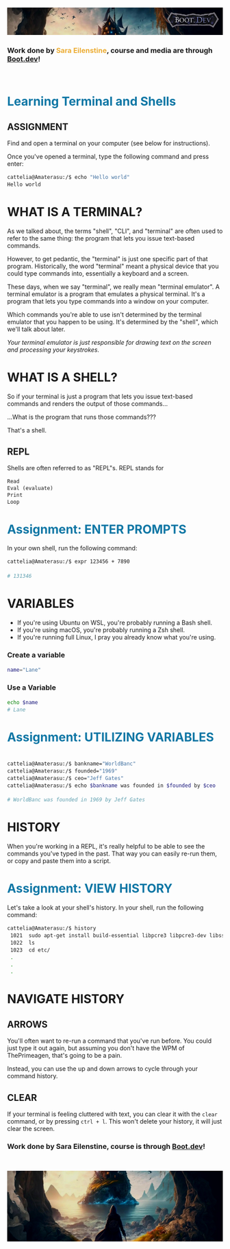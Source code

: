 ![alt text](img/image-3.png)

### Work done by <span style="color:#ECAD35">Sara Eilenstine</span>, course and media are through <a href="https://www.boot.dev/">Boot.dev</a>!

<br>

# <span style="color:#0F77A5"><strong>Learning Terminal and Shells</strong></span>

## ASSIGNMENT

Find and open a terminal on your computer (see below for instructions).

Once you've opened a terminal, type the following command and press enter:

```bash
cattelia@Amaterasu:/$ echo "Hello world"
Hello world
```

# WHAT IS A TERMINAL?

As we talked about, the terms "shell", "CLI", and "terminal" are often used to refer to the same thing: the program that lets you issue text-based commands.

However, to get pedantic, the "terminal" is just one specific part of that program. Historically, the word "terminal" meant a physical device that you could type commands into, essentially a keyboard and a screen.

These days, when we say "terminal", we really mean "terminal emulator". A terminal emulator is a program that emulates a physical terminal. It's a program that lets you type commands into a window on your computer.

Which commands you're able to use isn't determined by the terminal emulator that you happen to be using. It's determined by the "shell", which we'll talk about later.

_Your terminal emulator is just responsible for drawing text on the screen and processing your keystrokes._

# WHAT IS A SHELL?

So if your terminal is just a program that lets you issue text-based commands and renders the output of those commands...

...What is the program that runs those commands???

That's a shell.

## REPL

Shells are often referred to as "REPL"s. REPL stands for

    Read
    Eval (evaluate)
    Print
    Loop

# <span style="color:#0F77A5"><strong>Assignment: ENTER PROMPTS</strong></span>

In your own shell, run the following command:

```bash
cattelia@Amaterasu:/$ expr 123456 + 7890

# 131346
```

# VARIABLES

- If you're using Ubuntu on WSL, you're probably running a Bash shell.
- If you're using macOS, you're probably running a Zsh shell.
- If you're running full Linux, I pray you already know what you're using.

### Create a variable

```bash
name="Lane"
```

### Use a Variable

```bash
echo $name
# Lane
```

# <span style="color:#0F77A5"><strong>Assignment: UTILIZING VARIABLES</strong></span>

```bash

cattelia@Amaterasu:/$ bankname="WorldBanc"
cattelia@Amaterasu:/$ founded="1969"
cattelia@Amaterasu:/$ ceo="Jeff Gates"
cattelia@Amaterasu:/$ echo $bankname was founded in $founded by $ceo

# WorldBanc was founded in 1969 by Jeff Gates
```

# HISTORY

When you're working in a REPL, it's really helpful to be able to see the commands you've typed in the past. That way you can easily re-run them, or copy and paste them into a script.

# <span style="color:#0F77A5"><strong>Assignment: VIEW HISTORY</strong></span>

Let's take a look at your shell's history. In your shell, run the following command:

```bash
cattelia@Amaterasu:/$ history
 1021  sudo apt-get install build-essential libpcre3 libpcre3-dev libssl-dev
 1022  ls
 1023  cd etc/
 .
 .
 .
```

# NAVIGATE HISTORY

## ARROWS

You'll often want to re-run a command that you've run before. You could just type it out again, but assuming you don't have the WPM of ThePrimeagen, that's going to be a pain.

Instead, you can use the up and down arrows to cycle through your command history.

## CLEAR

If your terminal is feeling cluttered with text, you can clear it with the `clear` command, or by pressing `ctrl + l`. This won't delete your history, it will just clear the screen.

### Work done by Sara Eilenstine, course is through <a href="https://www.boot.dev/">Boot.dev</a>!

<br>

![alt text](img/image-4.png)

